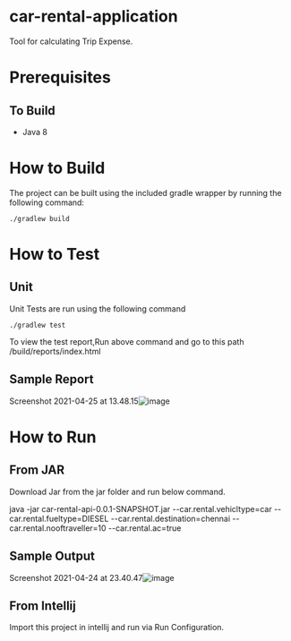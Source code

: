 # car-rental-application
Tool for calculating Trip Expense.

# Prerequisites
## To Build
- Java 8

# How to Build
The project can be built using the included gradle wrapper by running the following command:
```
./gradlew build
```
# How to Test
## Unit
Unit Tests are run using the following command
```
./gradlew test
```
To view the test report,Run above command and go to this path /build/reports/index.html

## Sample Report 
Screenshot 2021-04-25 at 13.48.15![image](https://user-images.githubusercontent.com/39412150/115993958-f8bd5080-a5cc-11eb-909f-4a16d3e64fc4.png)


# How to Run

## From JAR
Download Jar from the jar folder and run below command.

java -jar car-rental-api-0.0.1-SNAPSHOT.jar --car.rental.vehicltype=car --car.rental.fueltype=DIESEL --car.rental.destination=chennai
 --car.rental.nooftraveller=10 --car.rental.ac=true
 
## Sample Output

Screenshot 2021-04-24 at 23.40.47![image](https://user-images.githubusercontent.com/39412150/115974750-d7ba1880-a556-11eb-8a9f-e2719f9294ac.png)

## From Intellij
Import this project in intellij and run via Run Configuration.
 

